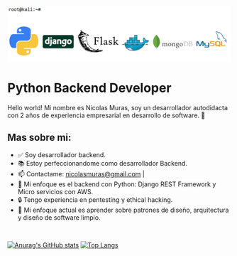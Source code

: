 
![alt text](https://github.com/NicolasMuras/NicolasMuras/blob/main/GitHub_Banner_v4.bmp?raw=true)

<h1>Python Backend Developer</h1>

Hello world! Mi nombre es Nicolas Muras, soy un desarrollador autodidacta con 2 años de experiencia empresarial en desarrollo de software. 🌝

<h2>Mas sobre mi:</h2>

<ul>
<li><g-emoji class="g-emoji" alias="white_check_mark" fallback-src="https://github.githubassets.com/images/icons/emoji/unicode/2705.png">✅</g-emoji> Soy desarrollador backend.</li>
<li><g-emoji class="g-emoji" alias="books" fallback-src="https://github.githubassets.com/images/icons/emoji/unicode/1f4da.png">📚</g-emoji> Estoy perfeccionandome como desarrollador Backend.</li>
<li><g-emoji class="g-emoji" alias="mailbox" fallback-src="https://github.githubassets.com/images/icons/emoji/unicode/1f4eb.png">📫</g-emoji> Contactame: <a href="mailto:nicolasmuras@gmail.com">nicolasmuras@gmail.com</a> | </li>
<li><g-emoji class="g-emoji" alias="blue_heart" fallback-src="https://github.githubassets.com/images/icons/emoji/unicode/1f499.png">💙</g-emoji> Mi enfoque es el backend con Python: Django REST Framework y Micro servicios con AWS.</li>
<li>🔒</g-emoji> Tengo experiencia en pentesting y ethical hacking.</li>
<li>🌝</g-emoji> Mi enfoque actual es aprender sobre patrones de diseño, arquitectura y diseño de software limpio.</li>
</ul><br>

[![Anurag's GitHub stats](https://github-readme-stats.vercel.app/api?username=NicolasMuras)](https://github.com/anuraghazra/github-readme-stats)
[![Top Langs](https://github-readme-stats.vercel.app/api/top-langs/?username=NicolasMuras&layout=compact&theme=white)](https://github.com/anuraghazra/github-readme-stats)

